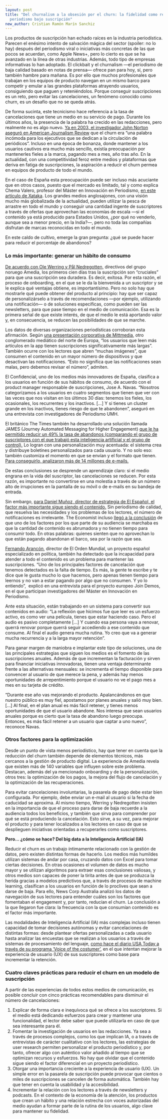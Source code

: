 ```yaml
---
layout: post
title: "Del churnalism a la obsesión por el churn: la fidelidad como reto del
  periodismo bajo suscripción"
new_author: Cristian Ramón Marín Sanchiz
---
```

Los productos de suscripción han echado raíces en la industria periodística. Parecen el enésimo intento de salvación mágica del sector (spoiler: no lo hay) después del periodismo viral o iniciativas más concretas de las que pocos se acuerdan, como Apple News+, pero lo cierto es que se ha avanzado en la línea de otras industrias. Además, todo tipo de empresas informativas lo han adoptado. El clickbait y el churnalism ―el periodismo de baja calidad basado en notas de prensa― ofrece pan para hoy, sí, pero también hambre para mañana. Es por ello que muchos profesionales que trabajan en los equipos de producto navegan en un mismo barco para competir y emular a las grandes plataformas atrayendo usuarios, consiguiendo que paguen y reteniéndolos. Porque conseguir suscripciones es un reto, pero evitar las cancelaciones, un fenómeno conocido como churn, es un desafío que no se queda atrás.

De forma sucinta, este tecnicismo hace referencia a la tasa de cancelaciones que tiene un medio en su servicio de pago. Durante los últimos años, la presencia de la palabra ha crecido en las redacciones, pero realmente no es algo nuevo. [Ya en 2003, el investigador John Norton aseguró en American Journalism Review](https://go.gale.com/ps/i.do?id=GALE%7CA111768044&sid=googleScholar&v=2.1&it=r&linkaccess=abs&issn=10678654&p=AONE&sw=w&userGroupName=anon%7E8bb7489b) que el churn era “una palabra incómoda para los ejecutivos que se dedican a la circulación de periódicos”. Incluso en una época de bonanza, donde mantener a los usuarios cautivos era mucho más sencillo, existía preocupación por mantenerles fieles a la marca, pagando mes a mes, año tras año. En la actualidad, con una competitividad feroz entre medios y plataformas que deriva en fatiga de suscripciones, la aspiración a reducir el churn permea en equipos de producto de todo el mundo.

En el caso de España esta preocupación puede ser incluso más acuciante que en otros casos, puesto que el mercado es limitado, tal y como explica Chema Valero, profesor del Máster en Innovación en Periodismo, [en este artículo de Xataka](https://www.xataka.com/otros/cada-vez-medios-que-se-pasan-al-muro-pago-espana-gran-pregunta-habra-suscriptores-para-todos). Los grandes medios anglosajones, con una visión mucho más globalizada de la actualidad, pueden utilizar la pesca de arrastre en todo el mundo y conseguir una cantidad ingente de suscriptores a través de ofertas que aprovechan las economías de escala ―si el contenido ya está producido para Estados Unidos, ¿por qué no venderlo, aunque sea a menor precio, en la India?―, pero no toda las compañías disfrutan de marcas reconocidas en todo el mundo. 

En este caldo de cultivo, emerge la gran pregunta: ¿qué se puede hacer para reducir el porcentaje de abandonos?

### **Lo más importante: generar un hábito de consumo**

[De acuerdo con Ole Werring y Pål Nedregotten,](https://www.inma.org/blogs/media-leaders/post.cfm/amedia-reduces-churn-with-focus-on-payment-win-back-onboarding-processes) directivos del grupo noruego Amedia, los primeros cien días tras la suscripción son “cruciales” para que una suscripción sea duradera. Es decir, exitosa. Por esta razón, el proceso de onboarding, en el que se le da la bienvenida a un suscriptor y se le explica qué ventajas obtiene, es importantísimo. Pero no solo hay que mostrarle qué puede obtener del producto al principio: hay que ser capaz de personalizárselo a través de recomendaciones ―por ejemplo, utilizando una notificación― o de soluciones específicas, como pueden ser las newsletters, para que pase tiempo en el medio de comunicación. Esa es la primera señal de que existe interés, de que el medio le está aportando valor y, en consecuencia, se reducen las posibilidades de que se marche.

Los datos de diversas organizaciones periodísticas corroboran esta afirmación. Según [una presentación corporativa de Mittmedia](https://docs.google.com/presentation/d/1q3eIyBPwq9zR4zk9xNisyKqaJagZFvyh6w1Nrer5ehg/edit#slide=id.g768779f91d_2_75), otro conglomerado mediático del norte de Europa, “los usuarios que leen más artículos en la app tienen suscripciones significativamente más largas”. También ocurre con los lectores que abren “muchas imágenes”, que consumen el contenido en un mayor número de dispositivos y que desactivan las notificaciones. “Esto no significa que las notificaciones sean malas, pero debemos revisar el número”, admiten. 

El Confidencial, uno de los medios más innovadores de España, clasifica a los usuarios en función de sus hábitos de consumo, de acuerdo con el product manager responsable de suscripciones, Jose A. Navas. “Nosotros categorizamos a los usuarios en cuatro segmentos que tienen que ver con las veces que nos visitan en los últimos 30 días: tenemos los fieles, los ocasionales, los recurrentes y los inactivos. \[...] Y si tienes un cluster grande en los inactivos, tienes riesgo de que te abandonen”, aseguró en una entrevista con investigadores de Periodismo UMH.

El británico The Times también ha desarrollado una solución llamada JAMES (Journey Automated Messaging for Higher Engagement) [que le ha permitido reducir un 49% la tasa de abandonos (comparando el grupo de suscriptores con el que trabajó esta inteligencia artificial y el grupo de control).](https://pressgazette.co.uk/times-titles-halve-digital-subscriber-churn-with-tailored-emails-from-ai-named-james/) Lo logran con una personalización muy acentuada: el sistema crea y distribuye boletines personalizados para cada usuario. Y no solo eso: también customiza el momento en que se envían y el formato que tienen. [Para conseguirlo, analizaron más de 14 millones de e-mails.](https://www.inma.org/blogs/ideas/post.cfm/times-sunday-times-decrease-churn-by-49-with-digital-butler)

De estas conclusiones se desprende un aprendizaje claro: si el medio engrana en la vida del suscriptor, las cancelaciones se reducen. Por esta razón, es importante no convertirse en una molestia a través de un número alto de irrupciones en la pantalla de su móvil o de e-mails en su bandeja de entrada.

Sin embargo, [para Daniel Muñoz, director de estrategia de El Español, el factor más importante sigue siendo el contenido.](https://www.xataka.com/otros/cada-vez-medios-que-se-pasan-al-muro-pago-espana-gran-pregunta-habra-suscriptores-para-todos) Sin periodismo de calidad, que resuelva las necesidades y los problemas de los lectores, el número de notificaciones es irrelevante. The Economist incluso [llegó a la conclusión](https://digiday.com/media/economist-takes-less-approach-newsletters/) de que uno de los factores por los que parte de su audiencia se marchaba es que la cantidad de contenido es abrumadora y no tienen tiempo para consumir todo. En otras palabras: quienes sienten que no aprovechan lo que están pagando abandonan el barco, sea por la razón que sea.

[Fernando Arancón](https://twitter.com/FernandoArancon), director de El Orden Mundial, un proyecto español especializado en política, también ha detectado que la incapacidad para atender a todo el contenido es un problema para mantener las suscripciones. “Uno de los principales factores de cancelación que tenemos detectados es la falta de tiempo. Es más, la gente te escribe y te dice que le gusta mucho lo que hacemos, pero apenas tienen tiempo para leernos y no van a estar pagando por algo que no consumen. Y yo lo entiendo”,  explicó en una entrevista para el proyecto europeo Join Demos, en el que participan investigadores del Máster en Innovación en Periodismo. 

Ante esta situación, están trabajando en un sistema para convertir sus contenidos en audio: “La reflexión que hicimos fue que leer es un esfuerzo activo, es como ver una película, tienes que estar haciendo caso. Pero el audio es pasivo completamente \[...] Y cuando esa persona vaya a renovar, querrá renovar porque querrá seguir accediendo a ese contenido que consume. Al final el audio genera mucha rutina. Yo creo que va a generar mucha recurrencia y a la larga mayor retención”.

Para ganar margen de maniobra e implantar este tipo de soluciones, una de las principales estrategias que siguen los medios es el fomento de las suscripciones anuales. Además de que incrementan la facturación y sirven para financiar iniciativas innovadoras, tienen una ventaja determinante frente a las alternativas mensuales: se incrementa el tiempo disponible para convencer al usuario de que merece la pena, y además hay menos oportunidades de arrepentimiento porque el usuario no ve el pago mes a mes en su tarjeta de crédito.

“Durante ese año vas mejorando el producto. Apalancándonos en que nuestro público es muy fiel, apostamos por planes anuales y salió muy bien. \[...] Al final, en el plan anual es más fácil retener, y tienes menos oportunidades de que el usuario abandone. Nos interesa que sean usuarios anuales porque es cierto que la tasa de abandono luego preocupa. Entonces, es más fácil retener a un usuario que captar a uno nuevo”, reconoce Navas.

### **Otros factores para la optimización**

Desde un punto de vista menos periodístico, hay que tener en cuenta que la reducción del churn también depende de elementos técnicos, más cercanos a la gestión de producto digital. La experiencia de Amedia revela que existen más de 140 variables que influyen sobre este problema. Destacan, además del ya mencionado onboarding y de la personalización, otros tres: la optimización de los pagos, la mejora del flujo de cancelación y la optimización de las recuperaciones.

Para evitar cancelaciones involuntarias, la pasarela de pago debe estar bien configurada. Por ejemplo, debe enviar un e-mail al usuario si la fecha de caducidad se aproxima. Al mismo tiempo, Werring y Nedregotten insisten en la importancia de que el proceso para darse de baja recuerde a la audiencia todos los beneficios, y también que sirva para comprender por qué se está produciendo la cancelación. Esto sirve, a su vez, para mejorar el producto y para tener localizados a los lectores en caso de que se desplieguen iniciativas orientadas a recuperarles como suscriptores.

**Pero… ¿cómo se hace? Del big data a la Inteligencia Artificial (IA)**

Reducir el churn es un trabajo íntimamente relacionado con la gestión de datos, pero existen distintas formas de hacerlo. Los medios más humildes utilizan sistemas de andar por casa, cruzando datos con Excel para tomar ciertas decisiones. En otras ocasiones el volumen de datos es mucho mayor y se utilizan algoritmos para extraer esas conclusiones valiosas, y otros medios son capaces de poner la tirita antes de que se produzca la herida gracias a modelos predictivos que, a través de procesos de machine learning, clasifican a los usuarios en función de lo proclives que sean a darse de baja. Para ello, News Corp Australia analizó los datos de navegación de sus lectores para entender cuáles son los factores que fomentaban el engagement y, por tanto, reducían el churn. La conclusión a la que llegaron fue clara: la frecuencia con la que consumían contenido es el factor más importante. 

Las modalidades de Inteligencia Artificial (IA) más complejas incluso tienen capacidad de tomar decisiones autónomas y evitar cancelaciones de distintas formas: desde plantear ofertas personalizadas a cada usuario hasta analizar las encuestas que se realizan a los usuarios a través de sistemas de procesamiento del lenguaje, [como hace el diario USA Today a través de su programa ‘Voice of the costumer’](https://www.customercontactweekdigital.com/customer-insights-analytics/articles/gannett-usa-today-voice-of-customer), en el que intentan mejorar la experiencia de usuario (UX) de sus suscriptores como base para incrementar la retención.

### Cuatro claves prácticas para reducir el churn en un modelo de suscripción

A partir de las experiencias de todos estos medios de comunicación, es posible concluir con cinco prácticas recomendables para disminuir el número de cancelaciones:

1. Explicar de forma clara e inequívoca qué se ofrece a los suscriptores. Si el medio está dedicando esfuerzos para crear y mantener una funcionalidad, el lector debe saber que puede utilizarla en caso de que sea interesante para él.
2. Fomentar la investigación de usuarios en las redacciones. Ya sea a través de procesos complejos, como los que implican IA, o a través de entrevistas de carácter cualitativo con los lectores, las estrategias de user research permiten personalizar el producto periodístico y, por tanto, ofrecer algo con auténtico valor añadido al tiempo que se optimizan recursos y esfuerzos. No hay que olvidar que el contenido sigue siendo el factor diferencial en un proyecto periodístico.
3. Otorgar una importancia creciente a la experiencia de usuario (UX). Un simple error en la pasarela de suscripción puede provocar que cientos o miles de suscripciones se cancelen de forma automática. También hay que tener en cuenta la usabilidad y la accesibilidad.
4. Incrementar la relación con los lectores a través de newsletters y podcasts. En el contexto de la economía de la atención, los productos que crean un hábito y una relación estrecha con voces autorizadas del medio ayudan a formar parte de la rutina de los usuarios, algo clave para mantener su fidelidad.